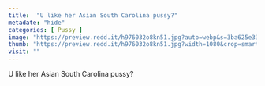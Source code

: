 ```yaml
---
title:  "U like her Asian South Carolina pussy?"
metadate: "hide"
categories: [ Pussy ]
image: "https://preview.redd.it/h976032o8kn51.jpg?auto=webp&s=3ba625e3300e768c250e1b09c5932ba3c2bd05a7"
thumb: "https://preview.redd.it/h976032o8kn51.jpg?width=1080&crop=smart&auto=webp&s=c95077a0574d6365f1d2250f70f3150624c108c9"
visit: ""
---
```

U like her Asian South Carolina pussy?
